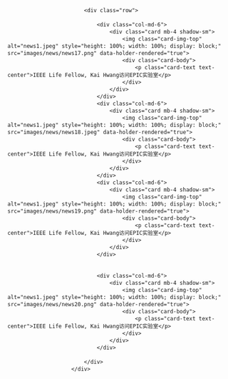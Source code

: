 ﻿<div class="container">


							<div class="row">

								<div class="col-md-6">
									<div class="card mb-4 shadow-sm">
										<img class="card-img-top"  alt="news1.jpeg" style="height: 100%; width: 100%; display: block;" src="images/news/news17.png" data-holder-rendered="true">
										<div class="card-body">
											<p class="card-text text-center">IEEE Life Fellow, Kai Hwang访问EPIC实验室</p>
										</div>
									</div>
								</div>
								<div class="col-md-6">
									<div class="card mb-4 shadow-sm">
										<img class="card-img-top"  alt="news1.jpeg" style="height: 100%; width: 100%; display: block;" src="images/news/news18.jpeg" data-holder-rendered="true">
										<div class="card-body">
											<p class="card-text text-center">IEEE Life Fellow, Kai Hwang访问EPIC实验室</p>
										</div>
									</div>
								</div>
								<div class="col-md-6">
									<div class="card mb-4 shadow-sm">
										<img class="card-img-top"  alt="news1.jpeg" style="height: 100%; width: 100%; display: block;" src="images/news/news19.png" data-holder-rendered="true">
										<div class="card-body">
											<p class="card-text text-center">IEEE Life Fellow, Kai Hwang访问EPIC实验室</p>
										</div>
									</div>
								</div>


								<div class="col-md-6">
									<div class="card mb-4 shadow-sm">
										<img class="card-img-top"  alt="news1.jpeg" style="height: 100%; width: 100%; display: block;" src="images/news/news20.png" data-holder-rendered="true">
										<div class="card-body">
											<p class="card-text text-center">IEEE Life Fellow, Kai Hwang访问EPIC实验室</p>
										</div>
									</div>
								</div>

							</div>
						</div>